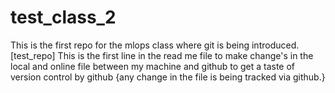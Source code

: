 # test_class_2
This is the first repo for the mlops class where git is being introduced.[test_repo]
This is the first line in  the read me file to make change's in the local and online file between my machine and github
to get a taste of version control by github {any change in the file is being tracked via github.}